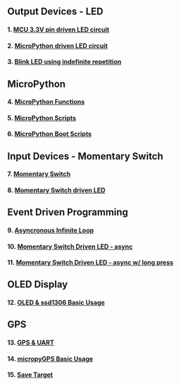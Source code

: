 ## Output Devices - LED
#### 1. [MCU 3.3V pin driven LED circuit](lessons/lesson01-01.md)
#### 2. [MicroPython driven LED circuit](lessons/lesson01-02.md)
#### 3. [Blink LED using indefinite repetition](lessons/lesson01-03.md)

## MicroPython
#### 4. [MicroPython Functions](lessons/lesson01-04.md)
#### 5. [MicroPython Scripts](lessons/lesson01-05.md)
#### 6. [MicroPython Boot Scripts](lessons/lesson01-06.md)

## Input Devices - Momentary Switch
#### 7. [Momentary Switch](lessons/lesson01-07.md)
#### 8. [Momentary Switch driven LED](lessons/lesson01-08.md)

## Event Driven Programming
#### 9. [Asyncronous Infinite Loop](lessons/lesson01-09.md)
#### 10. [Momentary Switch Driven LED - async](lessons/lesson01-10.md)
#### 11. [Momentary Switch Driven LED - async w/ long press](lessons/lesson01-11.md)

## OLED Display
#### 12. [OLED & ssd1306 Basic Usage](lessons/lesson01-12.md)

## GPS
#### 13. [GPS & UART](lessons/lesson01-13.md)
#### 14. [micropyGPS Basic Usage](lessons/lesson01-14.md)
#### 15. [Save Target](lessons/lesson01-15.md)
